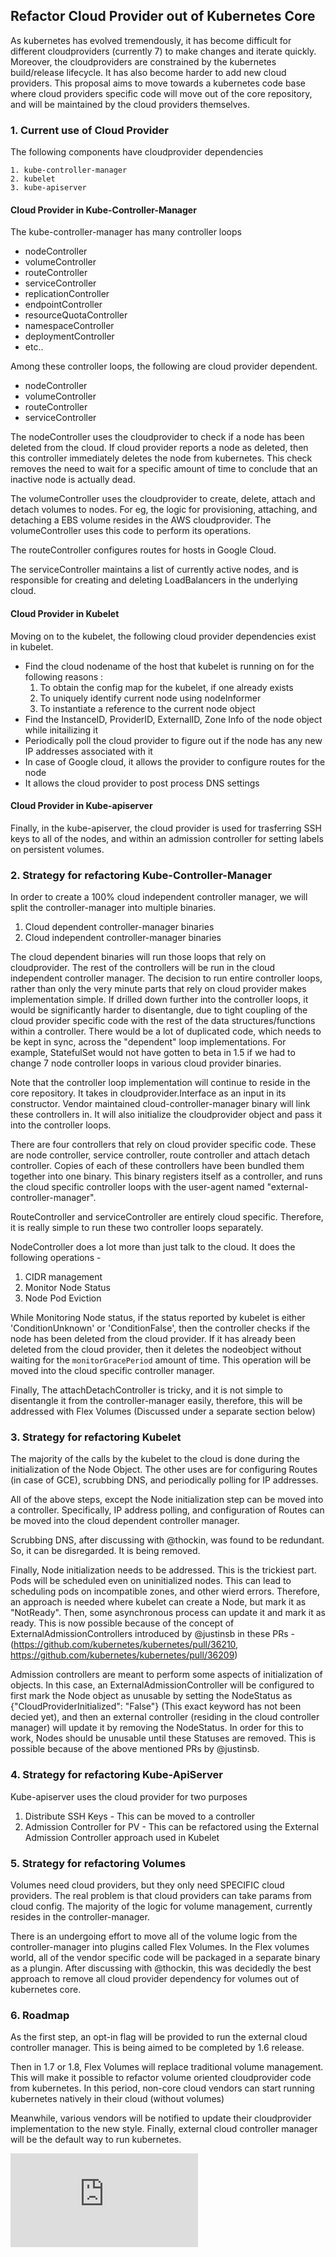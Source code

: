 ## Refactor Cloud Provider out of Kubernetes Core

As kubernetes has evolved tremendously, it has become difficult for different cloudproviders (currently 7) to make changes and iterate quickly. Moreover, the cloudproviders are constrained by the kubernetes build/release lifecycle. It has also become harder to add new cloud providers. This proposal aims to move towards a kubernetes code base where cloud providers specific code will move out of the core repository, and will be maintained by the cloud providers themselves.

### 1. Current use of Cloud Provider

The following components have cloudprovider dependencies

    1. kube-controller-manager
    2. kubelet
    3. kube-apiserver

#### Cloud Provider in Kube-Controller-Manager

The kube-controller-manager has many controller loops

 - nodeController
 - volumeController
 - routeController
 - serviceController
 - replicationController
 - endpointController
 - resourceQuotaController
 - namespaceController
 - deploymentController
 - etc..

Among these controller loops, the following are cloud provider dependent.

 - nodeController
 - volumeController
 - routeController
 - serviceController

The nodeController uses the cloudprovider to check if a node has been deleted from the cloud. If cloud provider reports a node as deleted, then this controller immediately deletes the node from kubernetes. This check removes the need to wait for a specific amount of time to conclude that an inactive node is actually dead.

The volumeController uses the cloudprovider to create, delete, attach and detach volumes to nodes. For eg, the logic for provisioning, attaching, and detaching a EBS volume resides in the AWS cloudprovider. The volumeController uses this code to perform its operations.

The routeController configures routes for hosts in Google Cloud.

The serviceController maintains a list of currently active nodes, and is responsible for creating and deleting LoadBalancers in the underlying cloud.

#### Cloud Provider in Kubelet

Moving on to the kubelet, the following cloud provider dependencies exist in kubelet.

 - Find the cloud nodename of the host that kubelet is running on for the following reasons :
      1. To obtain the config map for the kubelet, if one already exists
      2. To uniquely identify current node using nodeInformer
      3. To instantiate a reference to the current node object
 - Find the InstanceID, ProviderID, ExternalID, Zone Info of the node object while initailizing it
 - Periodically poll the cloud provider to figure out if the node has any new IP addresses associated with it
 - In case of Google cloud, it allows the provider to configure routes for the node
 - It allows the cloud provider to post process DNS settings

#### Cloud Provider in Kube-apiserver

Finally, in the kube-apiserver, the cloud provider is used for trasferring SSH keys to all of the nodes, and within an admission controller for setting labels on persistent volumes.

### 2. Strategy for refactoring Kube-Controller-Manager

In order to create a 100% cloud independent controller manager, we will split the controller-manager into multiple binaries.

1. Cloud dependent controller-manager binaries
2. Cloud independent controller-manager binaries

The cloud dependent binaries will run those loops that rely on cloudprovider. The rest of the controllers will be run in the cloud independent controller manager. The decision to run entire controller loops, rather than only the very minute parts that rely on cloud provider makes implementation simple. If drilled down further into the controller loops, it would be significantly harder to disentangle, due to tight coupling of the cloud provider specific code with the rest of the data structures/functions within a controller. There would be a lot of duplicated code, which needs to be kept in sync, across the "dependent" loop implementations. For example, StatefulSet would not have gotten to beta in 1.5 if we had to change 7 node controller loops in various cloud provider binaries.

Note that the controller loop implementation will continue to reside in the core repository. It takes in cloudprovider.Interface as an input in its constructor. Vendor maintained cloud-controller-manager binary will link these controllers in. It will also initialize the cloudprovider object and pass it into the controller loops.

There are four controllers that rely on cloud provider specific code. These are node controller, service controller, route controller and attach detach controller. Copies of each of these controllers have been bundled them together into one binary. This binary registers itself as a controller, and runs the cloud specific controller loops with the user-agent named "external-controller-manager".

RouteController and serviceController are entirely cloud specific. Therefore, it is really simple to run these two controller loops separately.

NodeController does a lot more than just talk to the cloud. It does the following operations -

1. CIDR management
2. Monitor Node Status
3. Node Pod Eviction

While Monitoring Node status, if the status reported by kubelet is either 'ConditionUnknown' or 'ConditionFalse', then the controller checks if the node has been deleted from the cloud provider. If it has already been deleted from the cloud provider, then it deletes the nodeobject without waiting for the `monitorGracePeriod` amount of time. This operation will be moved into the cloud specific controller manager.

Finally, The attachDetachController is tricky, and it is not simple to disentangle it from the controller-manager easily, therefore, this will be addressed with Flex Volumes (Discussed under a separate section below)

### 3. Strategy for refactoring Kubelet

The majority of the calls by the kubelet to the cloud is done during the initialization of the Node Object. The other uses are for configuring Routes (in case of GCE), scrubbing DNS, and periodically polling for IP addresses.

All of the above steps, except the Node initialization step can be moved into a controller. Specifically, IP address polling, and configuration of Routes can be moved into the cloud dependent controller manager.

Scrubbing DNS, after discussing with @thockin, was found to be redundant. So, it can be disregarded. It is being removed.

Finally, Node initialization needs to be addressed. This is the trickiest part. Pods will be scheduled even on uninitialized nodes. This can lead to scheduling pods on incompatible zones, and other wierd errors. Therefore, an approach is needed where kubelet can create a Node, but mark it as "NotReady". Then, some asynchronous process can update it and mark it as ready. This is now possible because of the concept of ExternalAdmissionControllers introduced by @justinsb in these PRs - (https://github.com/kubernetes/kubernetes/pull/36210, https://github.com/kubernetes/kubernetes/pull/36209)

Admission controllers are meant to perform some aspects of initialization of objects. In this case, an ExternalAdmissionController will be configured to first mark the Node object as unusable by setting the NodeStatus as {"CloudProviderInitialized": "False"} (This exact keyword has not been decied yet), and then an external controller (residing in the cloud controller manager) will update it by removing the NodeStatus. In order for this to work, Nodes should be unusable until these Statuses are removed. This is possible because of the above mentioned PRs by @justinsb.

### 4. Strategy for refactoring Kube-ApiServer

Kube-apiserver uses the cloud provider for two purposes

1. Distribute SSH Keys - This can be moved to a controller
2. Admission Controller for PV - This can be refactored using the External Admission Controller approach used in Kubelet

### 5. Strategy for refactoring Volumes

Volumes need cloud providers, but they only need SPECIFIC cloud providers.  The real problem is that cloud providers can take params from cloud config. The majority of the logic for volume management, currently resides in the controller-manager.

There is an undergoing effort to move all of the volume logic from the controller-manager into plugins called Flex Volumes. In the Flex volumes world, all of the vendor specific code will be packaged in a separate binary as a plungin. After discussing with @thockin, this was decidedly the best approach to remove all cloud provider dependency for volumes out of kubernetes core.

### 6. Roadmap

As the first step, an opt-in flag will be provided to run the external cloud controller manager. This is being aimed to be completed by 1.6 release.

Then in 1.7 or 1.8, Flex Volumes will replace traditional volume management. This will make it possible to refactor volume oriented cloudprovider code from kubernetes. In this period, non-core cloud vendors can start running kubernetes natively in their cloud (without volumes)

Meanwhile, various vendors will be notified to update their cloudprovider implementation to the new style. Finally, external cloud controller manager will be the default way to run kubernetes.


<!-- BEGIN MUNGE: GENERATED_ANALYTICS -->
[![Analytics](https://kubernetes-site.appspot.com/UA-36037335-10/GitHub/docs/proposals/cloud-provider-refactoring.md?pixel)]()
<!-- END MUNGE: GENERATED_ANALYTICS -->
